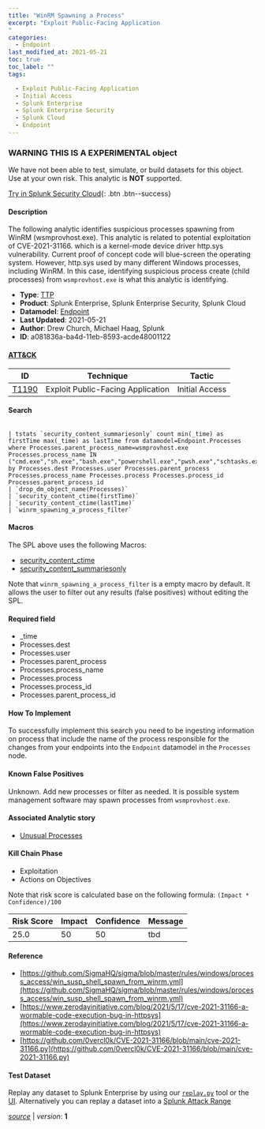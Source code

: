 ```yaml
---
title: "WinRM Spawning a Process"
excerpt: "Exploit Public-Facing Application
"
categories:
  - Endpoint
last_modified_at: 2021-05-21
toc: true
toc_label: ""
tags:

  - Exploit Public-Facing Application
  - Initial Access
  - Splunk Enterprise
  - Splunk Enterprise Security
  - Splunk Cloud
  - Endpoint
---
```


###  WARNING THIS IS A EXPERIMENTAL object
We have not been able to test, simulate, or build datasets for this object. Use at your own risk. This analytic is **NOT** supported.


[Try in Splunk Security Cloud](https://www.splunk.com/en_us/cyber-security.html){: .btn .btn--success}

#### Description

The following analytic identifies suspicious processes spawning from WinRM (wsmprovhost.exe). This analytic is related to potential exploitation of CVE-2021-31166. which is a kernel-mode device driver http.sys vulnerability. Current proof of concept code will blue-screen the operating system. However, http.sys used by many different Windows processes, including WinRM. In this case, identifying suspicious process create (child processes) from `wsmprovhost.exe` is what this analytic is identifying.

- **Type**: [TTP](https://github.com/splunk/security_content/wiki/object-Analytic-Types)
- **Product**: Splunk Enterprise, Splunk Enterprise Security, Splunk Cloud
- **Datamodel**: [Endpoint](https://docs.splunk.com/Documentation/CIM/latest/User/Endpoint)
- **Last Updated**: 2021-05-21
- **Author**: Drew Church, Michael Haag, Splunk
- **ID**: a081836a-ba4d-11eb-8593-acde48001122


#### [ATT&CK](https://attack.mitre.org/)

| ID             | Technique        |  Tactic             |
| -------------- | ---------------- |-------------------- |
| [T1190](https://attack.mitre.org/techniques/T1190/) | Exploit Public-Facing Application | Initial Access |

#### Search

```

| tstats `security_content_summariesonly` count min(_time) as firstTime max(_time) as lastTime from datamodel=Endpoint.Processes where Processes.parent_process_name=wsmprovhost.exe Processes.process_name IN ("cmd.exe","sh.exe","bash.exe","powershell.exe","pwsh.exe","schtasks.exe","certutil.exe","whoami.exe","bitsadmin.exe","scp.exe") by Processes.dest Processes.user Processes.parent_process Processes.process_name Processes.process Processes.process_id Processes.parent_process_id 
| `drop_dm_object_name(Processes)` 
| `security_content_ctime(firstTime)` 
| `security_content_ctime(lastTime)` 
| `winrm_spawning_a_process_filter`
```

#### Macros
The SPL above uses the following Macros:
* [security_content_ctime](https://github.com/splunk/security_content/blob/develop/macros/security_content_ctime.yml)
* [security_content_summariesonly](https://github.com/splunk/security_content/blob/develop/macros/security_content_summariesonly.yml)

Note that `winrm_spawning_a_process_filter` is a empty macro by default. It allows the user to filter out any results (false positives) without editing the SPL.

#### Required field
* _time
* Processes.dest
* Processes.user
* Processes.parent_process
* Processes.process_name
* Processes.process
* Processes.process_id
* Processes.parent_process_id


#### How To Implement
To successfully implement this search you need to be ingesting information on process that include the name of the process responsible for the changes from your endpoints into the `Endpoint` datamodel in the `Processes` node.

#### Known False Positives
Unknown. Add new processes or filter as needed. It is possible system management software may spawn processes from `wsmprovhost.exe`.

#### Associated Analytic story
* [Unusual Processes](/stories/unusual_processes)


#### Kill Chain Phase
* Exploitation
* Actions on Objectives



Note that risk score is calculated base on the following formula: `(Impact * Confidence)/100`


| Risk Score  | Impact      | Confidence   | Message      |
| ----------- | ----------- |--------------|--------------|
| 25.0 | 50 | 50 | tbd |




#### Reference

* [https://github.com/SigmaHQ/sigma/blob/master/rules/windows/process_access/win_susp_shell_spawn_from_winrm.yml](https://github.com/SigmaHQ/sigma/blob/master/rules/windows/process_access/win_susp_shell_spawn_from_winrm.yml)
* [https://www.zerodayinitiative.com/blog/2021/5/17/cve-2021-31166-a-wormable-code-execution-bug-in-httpsys](https://www.zerodayinitiative.com/blog/2021/5/17/cve-2021-31166-a-wormable-code-execution-bug-in-httpsys)
* [https://github.com/0vercl0k/CVE-2021-31166/blob/main/cve-2021-31166.py](https://github.com/0vercl0k/CVE-2021-31166/blob/main/cve-2021-31166.py)



#### Test Dataset
Replay any dataset to Splunk Enterprise by using our [`replay.py`](https://github.com/splunk/attack_data#using-replaypy) tool or the [UI](https://github.com/splunk/attack_data#using-ui).
Alternatively you can replay a dataset into a [Splunk Attack Range](https://github.com/splunk/attack_range#replay-dumps-into-attack-range-splunk-server)



[*source*](https://github.com/splunk/security_content/tree/develop/detections/experimental/endpoint/winrm_spawning_a_process.yml) \| *version*: **1**